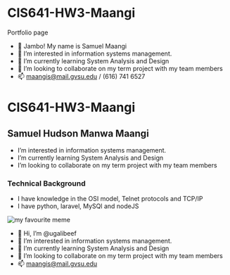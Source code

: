 # CIS641-HW3-Maangi
Portfolio page


- 👋 Jambo! My name is Samuel Maangi
- 👀 I’m interested in information systems management.
- 🌱 I’m currently learning System Analysis and Design
- 💞️ I’m looking to collaborate on my term project with my team members
- 📫 maangis@mail.gvsu.edu / (616) 741 6527


# CIS641-HW3-Maangi
## Samuel Hudson Manwa Maangi
- I’m interested in information systems management.
- I’m currently learning System Analysis and Design
- I’m looking to collaborate on my term project with my team members

### Technical Background
- I have knowledge in the OSI model, Telnet protocols and TCP/IP
- I have python, laravel, MySQl and nodeJS

![my favourite meme](https://memegenerator.net/img/instances/400x/54143537.jpg)

- 👋 Hi, I’m @ugalibeef
- 👀 I’m interested in information systems management.
- 🌱 I’m currently learning System Analysis and Design
- 💞️ I’m looking to collaborate on my term project with my team members
- 📫 maangis@mail.gvsu.edu


